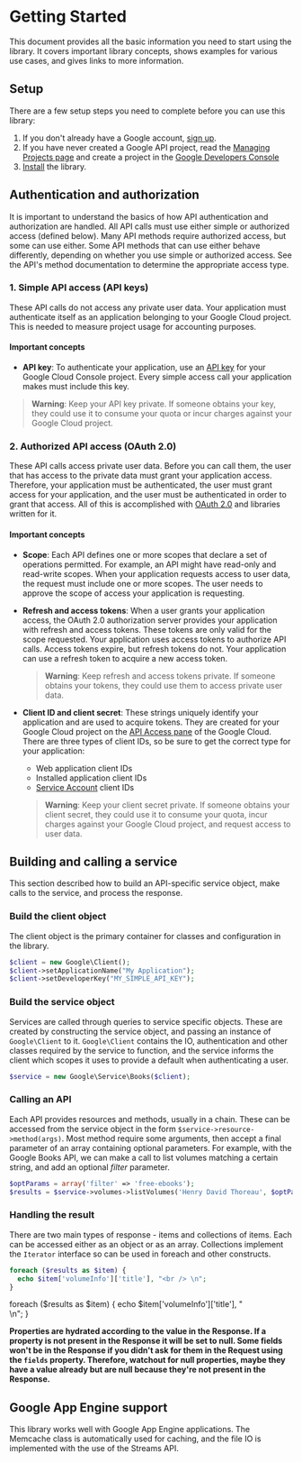 # Getting Started

This document provides all the basic information you need to start using the library. It covers important library concepts, shows examples for various use cases, and gives links to more information.

## Setup

There are a few setup steps you need to complete before you can use this library:

1.  If you don't already have a Google account, [sign up](https://www.google.com/accounts).
2.  If you have never created a Google API project, read the [Managing Projects page](https://developers.google.com/console/help/#managingprojects) and create a project in the [Google Developers Console](https://console.developers.google.com/)
3.  [Install](install.md) the library.

## Authentication and authorization

It is important to understand the basics of how API authentication and authorization are handled. All API calls must use either simple or authorized access (defined below). Many API methods require authorized access, but some can use either. Some API methods that can use either behave differently, depending on whether you use simple or authorized access. See the API's method documentation to determine the appropriate access type.

### 1. Simple API access (API keys)

These API calls do not access any private user data. Your application must authenticate itself as an application belonging to your Google Cloud project. This is needed to measure project usage for accounting purposes.

#### Important concepts

*   **API key**: To authenticate your application, use an [API key](https://cloud.google.com/docs/authentication/api-keys) for your Google Cloud Console project. Every simple access call your application makes must include this key.

> **Warning**: Keep your API key private. If someone obtains your key, they could use it to consume your quota or incur charges against your Google Cloud project.


### 2. Authorized API access (OAuth 2.0)

These API calls access private user data. Before you can call them, the user that has access to the private data must grant your application access. Therefore, your application must be authenticated, the user must grant access for your application, and the user must be authenticated in order to grant that access. All of this is accomplished with [OAuth 2.0](https://developers.google.com/identity/protocols/OAuth2) and libraries written for it.

#### Important concepts

*   **Scope**: Each API defines one or more scopes that declare a set of operations permitted. For example, an API might have read-only and read-write scopes. When your application requests access to user data, the request must include one or more scopes. The user needs to approve the scope of access your application is requesting.
*   **Refresh and access tokens**: When a user grants your application access, the OAuth 2.0 authorization server provides your application with refresh and access tokens. These tokens are only valid for the scope requested. Your application uses access tokens to authorize API calls. Access tokens expire, but refresh tokens do not. Your application can use a refresh token to acquire a new access token.

    > **Warning**: Keep refresh and access tokens private. If someone obtains your tokens, they could use them to access private user data.

*   **Client ID and client secret**: These strings uniquely identify your application and are used to acquire tokens. They are created for your Google Cloud project on the [API Access pane](https://code.google.com/apis/console#:access) of the Google Cloud. There are three types of client IDs, so be sure to get the correct type for your application:

    *   Web application client IDs
    *   Installed application client IDs
    *   [Service Account](https://developers.google.com/identity/protocols/OAuth2ServiceAccount) client IDs

    > **Warning**: Keep your client secret private. If someone obtains your client secret, they could use it to consume your quota, incur charges against your Google Cloud project, and request access to user data.


## Building and calling a service

This section described how to build an API-specific service object, make calls to the service, and process the response.

### Build the client object

The client object is the primary container for classes and configuration in the library.

```php
$client = new Google\Client();
$client->setApplicationName("My Application");
$client->setDeveloperKey("MY_SIMPLE_API_KEY");
```

### Build the service object

Services are called through queries to service specific objects. These are created by constructing the service object, and passing an instance of `Google\Client` to it. `Google\Client` contains the IO, authentication and other classes required by the service to function, and the service informs the client which scopes it uses to provide a default when authenticating a user.

```php
$service = new Google\Service\Books($client);
```

### Calling an API

Each API provides resources and methods, usually in a chain. These can be accessed from the service object in the form `$service->resource->method(args)`. Most method require some arguments, then accept a final parameter of an array containing optional parameters. For example, with the Google Books API, we can make a call to list volumes matching a certain string, and add an optional _filter_ parameter.

```php
$optParams = array('filter' => 'free-ebooks');
$results = $service->volumes->listVolumes('Henry David Thoreau', $optParams);
```

### Handling the result

There are two main types of response - items and collections of items. Each can be accessed either as an object or as an array. Collections implement the `Iterator` interface so can be used in foreach and other constructs.

```php
foreach ($results as $item) {
  echo $item['volumeInfo']['title'], "<br /> \n";
}
```
foreach ($results as $item) {
  echo $item['volumeInfo']['title'], "<br /> \n";
}

**Properties are hydrated according to the value in the Response. If a property is not present in the Response it will be set to null. Some fields won't be in the Response if you didn't ask for them in the Request using the `fields` property. Therefore, watchout for null properties, maybe they have a value already but are null because they're not present in the Response.**

## Google App Engine support

This library works well with Google App Engine applications. The Memcache class is automatically used for caching, and the file IO is implemented with the use of the Streams API.
